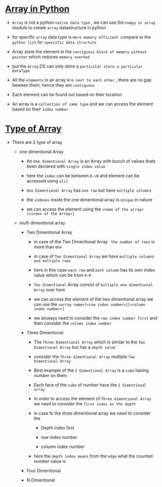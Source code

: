 # <ins> Array in Python </ins> #

- `Array` is not a python `native data type` , we can use the `numpy or array`  module to create `array` datastructure in python 

- for specific `array` data type is `more memory efficient `compare to the `python list` for `spevcific data structure`

- Array store the element in the `contigious block of memory without pointer` which reduces `memory overhed`

- but the `Array` DS can only store a `particular store a particular DataType ` 

- All the `elements` in an array `Are next to each other` , there are no gap beween them, hence they are `contiguous`

- Each element can be found out based on their location 

- An array is a `collection of same type` and we can access the element based on their `index number`

# <ins> Type of Array </ins> #

- There are 2 type of array 

    - one dimentional Array

        - An `One dimentional Array` is  an Array with bunch of values thats been declared with `single index value`

        - here the `index` can be between `0->N` and element can be accessed using `a[i]`

        - `One Dimentional Array` has `one row` but have `multiple columns`

        - the `indexes` inside the one dimentional array is `unique` in nature

        - we can access the element using the `<name of the array>[<index of the Array>]`


    - multi dimentional array 

        - Two Dimentional Array

            - in case of the Two Dimentional Array ` the number of rows` is more than `One`

            - in case of `Two Dimentional Array` we have `multiple columns and multiple rows`

            - here in this case `each row` and `each column` has its own index value which can be from `0-N`

            - `Two Dimentional` Array consist of `multiple one dimentional Array` over here 

            - we can access the element of the two dimentional array we can use the `<array name>[<row index number>][<column index number>]`

            - we alsways need to consider the `row index number first` and then consider the `column index number`

        - Three Dimentional

            - The `Three Dimentional Array` which is similar to the `Two Dimentional Array` but has a `depth value`

            - consider the `Three dimentional Array` multiple `Two Dimentional Array`

            - Best example of the `3 Dimentional Array` is a `cube` having number on them 

            - Each face of the `cube` of number have the `2 dimentional array`

            - in order to access the element of `Three dimentional Array` we need to consider the `first index as the depth`

            - in case fo the three dimentional array we need to consider the 

                - Depth index first

                - row index number

                - column index number 

            - here the `depth index means` from the `edge` what the counted number value is
            




        - Four Dimentional
        - N Dimentional

    
